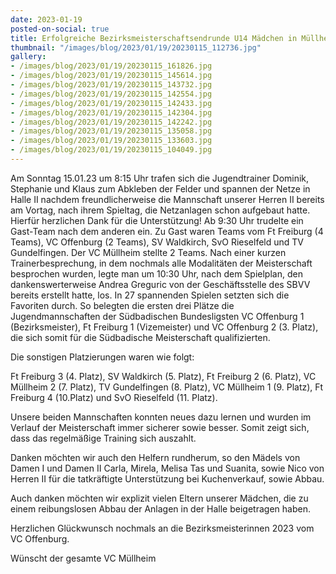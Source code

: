 ```yaml
---
date: 2023-01-19
posted-on-social: true
title: Erfolgreiche Bezirksmeisterschaftsendrunde U14 Mädchen in Müllheim
thumbnail: "/images/blog/2023/01/19/20230115_112736.jpg"
gallery:
- /images/blog/2023/01/19/20230115_161826.jpg
- /images/blog/2023/01/19/20230115_145614.jpg
- /images/blog/2023/01/19/20230115_143732.jpg
- /images/blog/2023/01/19/20230115_142554.jpg
- /images/blog/2023/01/19/20230115_142433.jpg
- /images/blog/2023/01/19/20230115_142304.jpg
- /images/blog/2023/01/19/20230115_142242.jpg
- /images/blog/2023/01/19/20230115_135058.jpg
- /images/blog/2023/01/19/20230115_133603.jpg
- /images/blog/2023/01/19/20230115_104049.jpg
---
```

Am Sonntag 15.01.23 um 8:15 Uhr trafen sich die Jugendtrainer Dominik, Stephanie und Klaus zum Abkleben der Felder und spannen der Netze in Halle II nachdem freundlicherweise die Mannschaft unserer Herren II bereits am Vortag, nach ihrem Spieltag, die Netzanlagen schon aufgebaut hatte. Hierfür herzlichen Dank für die Unterstützung! Ab 9:30 Uhr trudelte ein Gast-Team nach dem anderen ein. Zu Gast waren Teams vom Ft Freiburg (4 Teams), VC Offenburg (2 Teams), SV Waldkirch, SvO Rieselfeld und TV Gundelfingen. Der VC Müllheim stellte 2 Teams. Nach einer kurzen Trainerbesprechung, in dem nochmals alle Modalitäten der Meisterschaft besprochen wurden, legte man um 10:30 Uhr, nach dem Spielplan, den dankenswerterweise Andrea Greguric von der Geschäftsstelle des SBVV bereits erstellt hatte, los. In 27 spannenden Spielen setzten sich die Favoriten durch. So belegten die ersten drei Plätze die Jugendmannschaften der Südbadischen Bundesligsten VC Offenburg 1 (Bezirksmeister), Ft Freiburg 1 (Vizemeister) und VC Offenburg 2 (3. Platz), die sich somit für die Südbadische Meisterschaft qualifizierten. 

Die sonstigen Platzierungen waren wie folgt: 

Ft Freiburg 3 (4. Platz), SV Waldkirch (5. Platz), Ft Freiburg 2 (6. Platz), VC Müllheim 2 (7. Platz), TV Gundelfingen (8. Platz), VC Müllheim 1 (9. Platz), Ft Freiburg 4 (10.Platz) und SvO Rieselfeld (11. Platz). 

Unsere beiden Mannschaften konnten neues dazu lernen und wurden im Verlauf der Meisterschaft immer sicherer sowie besser. Somit zeigt sich, dass das regelmäßige Training sich auszahlt. 

Danken möchten wir auch den Helfern rundherum, so den Mädels von Damen I und Damen II Carla, Mirela, Melisa Tas und Suanita, sowie Nico von Herren II für die tatkräftigte Unterstützung bei Kuchenverkauf, sowie Abbau. 

Auch danken möchten wir explizit vielen Eltern unserer Mädchen, die zu einem reibungslosen Abbau der Anlagen in der Halle beigetragen haben. 

Herzlichen Glückwunsch nochmals an die Bezirksmeisterinnen 2023 vom VC Offenburg. 

Wünscht der gesamte VC Müllheim

